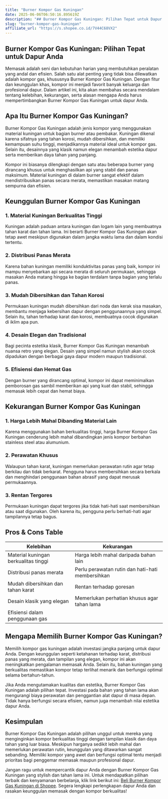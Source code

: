 ```yaml
---
title: "Burner Kompor Gas Kuningan"
date: 2025-06-06T06:50:16.895619Z
description: "## Burner Kompor Gas Kuningan: Pilihan Tepat untuk Dapur Anda..."
slug: "burner-kompor-gas-kuningan"
affiliate_url: "https://s.shopee.co.id/7V44C68VX2"
---
```

## Burner Kompor Gas Kuningan: Pilihan Tepat untuk Dapur Anda

Memasak adalah seni dan kebutuhan harian yang membutuhkan peralatan yang andal dan efisien. Salah satu alat penting yang tidak bisa dilewatkan adalah kompor gas, khususnya Burner Kompor Gas Kuningan. Dengan fitur dan keunggulan khas, kompor ini menjadi favorit banyak keluarga dan profesional dapur. Dalam artikel ini, kita akan membahas secara mendalam tentang kelebihan, kekurangan, serta alasan mengapa Anda harus mempertimbangkan Burner Kompor Gas Kuningan untuk dapur Anda.

## Apa Itu Burner Kompor Gas Kuningan?

Burner Kompor Gas Kuningan adalah jenis kompor yang menggunakan material kuningan untuk bagian burner atau pembakar. Kuningan dikenal karena sifatnya yang tahan korosi, mudah dibersihkan, dan memiliki kemampuan suhu tinggi, menjadikannya material ideal untuk kompor gas. Selain itu, desainnya yang klasik namun elegan menambah estetika dapur serta memberikan daya tahan yang panjang.

Kompor ini biasanya dilengkapi dengan satu atau beberapa burner yang dirancang khusus untuk menghasilkan api yang stabil dan panas maksimum. Material kuningan di dalam burner sangat efektif dalam mendistribusikan panas secara merata, memastikan masakan matang sempurna dan efisien.

## Keunggulan Burner Kompor Gas Kuningan

### 1. Material Kuningan Berkualitas Tinggi

Kuningan adalah paduan antara kuningan dan logam lain yang membuatnya tahan karat dan tahan lama. Ini berarti Burner Kompor Gas Kuningan akan tetap awet meskipun digunakan dalam jangka waktu lama dan dalam kondisi tertentu.

### 2. Distribusi Panas Merata

Karena bahan kuningan memiliki konduktivitas panas yang baik, kompor ini mampu menyebarkan api secara merata di seluruh permukaan, sehingga masakan Anda matang hingga ke bagian terdalam tanpa bagian yang terlalu panas.

### 3. Mudah Dibersihkan dan Tahan Korosi

Permukaan kuningan mudah dibersihkan dari noda dan kerak sisa masakan, membantu menjaga kebersihan dapur dengan penggunaannya yang simpel. Selain itu, tahan terhadap karat dan korosi, membuatnya cocok digunakan di iklim apa pun.

### 4. Desain Elegan dan Tradisional

Bagi pecinta estetika klasik, Burner Kompor Gas Kuningan menambah nuansa retro yang elegan. Desain yang simpel namun stylish akan cocok dipadukan dengan berbagai gaya dapur modern maupun tradisional.

### 5. Efisiensi dan Hemat Gas

Dengan burner yang dirancang optimal, kompor ini dapat meminimalkan pemborosan gas sambil memberikan api yang kuat dan stabil, sehingga memasak lebih cepat dan hemat biaya.

## Kekurangan Burner Kompor Gas Kuningan

### 1. Harga Lebih Mahal Dibanding Material Lain

Karena menggunakan bahan berkualitas tinggi, harga Burner Kompor Gas Kuningan cenderung lebih mahal dibandingkan jenis kompor berbahan stainless steel atau alumunium.

### 2. Perawatan Khusus

Walaupun tahan karat, kuningan memerlukan perawatan rutin agar tetap berkilau dan tidak berkarat. Pengguna harus membersihkan secara berkala dan menghindari penggunaan bahan abrasif yang dapat merusak permukaannya.

### 3. Rentan Tergores

Permukaan kuningan dapat tergores jika tidak hati-hati saat membersihkan atau saat digunakan. Oleh karena itu, pengguna perlu berhati-hati agar tampilannya tetap bagus.

## Pros & Cons Table

| Kelebihan                                           | Kekurangan                                          |
|-----------------------------------------------------|-----------------------------------------------------|
| Material kuningan berkualitas tinggi               | Harga lebih mahal daripada bahan lain             |
| Distribusi panas merata                            | Perlu perawatan rutin dan hati-hati membersihkan |
| Mudah dibersihkan dan tahan karat                  | Rentan terhadap goresan                          |
| Desain klasik yang elegan                         | Memerlukan perhatian khusus agar tahan lama     |
| Efisiensi dalam penggunaan gas                     |                                                     |

## Mengapa Memilih Burner Kompor Gas Kuningan?

Memilih kompor gas kuningan adalah investasi jangka panjang untuk dapur Anda. Dengan keunggulan seperti ketahanan terhadap karat, distribusi panas yang merata, dan tampilan yang elegan, kompor ini akan meningkatkan pengalaman memasak Anda. Selain itu, bahan kuningan yang berkualitas memastikan kompor tetap terlihat menarik dan berfungsi optimal selama bertahun-tahun.

Jika Anda mengutamakan kualitas dan estetika, Burner Kompor Gas Kuningan adalah pilihan tepat. Investasi pada bahan yang tahan lama akan mengurangi biaya perawatan dan penggantian alat dapur di masa depan. Tidak hanya berfungsi secara efisien, namun juga menambah nilai estetika dapur Anda.

## Kesimpulan

Burner Kompor Gas Kuningan adalah pilihan unggul untuk mereka yang menginginkan kompor berkualitas tinggi dengan tampilan klasik dan daya tahan yang luar biasa. Meskipun harganya sedikit lebih mahal dan memerlukan perawatan rutin, keunggulan yang ditawarkan sangat sebanding. Memiliki kompor yang awet dan berfungsi optimal tentu menjadi prioritas bagi penggemar memasak maupun profesional dapur.

Jangan ragu untuk mempercantik dapur Anda dengan Burner Kompor Gas Kuningan yang stylish dan tahan lama ini. Untuk mendapatkan pilihan terbaik dan kenyamanan berbelanja, klik link berikut ini: [Beli Burner Kompor Gas Kuningan di Shopee](https://s.shopee.co.id/7V44C68VX2). Segera lengkapi perlengkapan dapur Anda dan rasakan keunggulan memasak dengan kompor berkualitas!